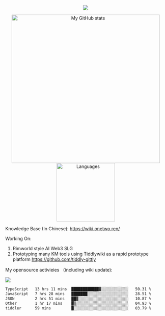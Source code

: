 <a href="https://github.com/linonetwo">
    <p align="center">
        <img src="https://github-profile-trophy.vercel.app/?username=linonetwo&column=7&theme=onedark"/>
    </p>
</a>
<a align="center" href="https://github.com/linonetwo">
  <p align="center">
    <img src="https://github-readme-stats.vercel.app/api?username=linonetwo&show_icons=true&count_private=true" alt="My GitHub stats" width="465"/>
    <img src="https://github-readme-stats.vercel.app/api/top-langs/?username=linonetwo&layout=compact&langs_count=10" alt="Languages" height="183">
  </p>
</a>

Knowledge Base (In Chinese): https://wiki.onetwo.ren/

Working On: 

1. Rimworld style AI Web3 SLG
1. Prototyping many KM tools using Tiddlywiki as a rapid prototype platform https://github.com/tiddly-gittly

My opensource activieies （including wiki update):

![](https://visitor-badge.glitch.me/badge?page_id=linonetwo.linonetwo)

<!--START_SECTION:waka-->

```txt
TypeScript   13 hrs 11 mins  ████████████▓░░░░░░░░░░░░   50.31 %
JavaScript   7 hrs 28 mins   ███████░░░░░░░░░░░░░░░░░░   28.51 %
JSON         2 hrs 51 mins   ██▓░░░░░░░░░░░░░░░░░░░░░░   10.87 %
Other        1 hr 17 mins    █▒░░░░░░░░░░░░░░░░░░░░░░░   04.93 %
tiddler      59 mins         █░░░░░░░░░░░░░░░░░░░░░░░░   03.79 %
```

<!--END_SECTION:waka-->

